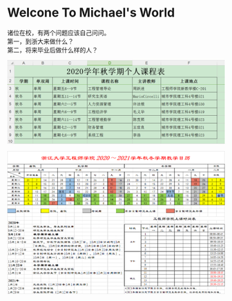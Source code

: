 # Welcone To Michael's World

诸位在校，有两个问题应该自己问问。  
第一，到浙大来做什么？  
第二，将来毕业后做什么样的人？  

![课表](images/课表.jpg)    

![学期计划](images/MEM第一学期时间安排.png)  
